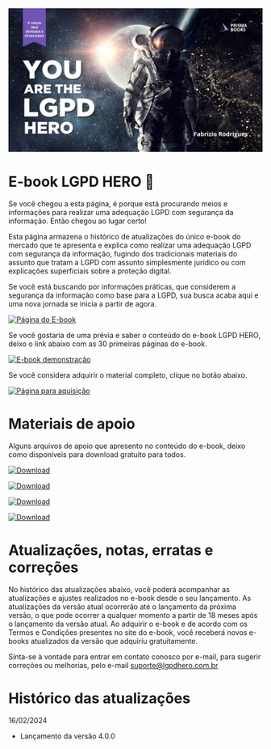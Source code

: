 <div style="text-align:center"><img src="https://raw.githubusercontent.com/fabriziorodrigues/ebook-lgpd-hero/main/assets/img/lgpd-hero-7.jpg" alt="You are the LGPD HERO" /></div>

# E-book LGPD HERO 🚀

Se você chegou a esta página, é porque está procurando meios e informações para realizar uma adequação LGPD com segurança da informação. Então chegou ao lugar certo!

Esta página armazena o histórico de atualizações do único e-book do mercado que te apresenta e explica como realizar uma adequação LGPD com segurança da informação, fugindo dos tradicionais materiais do assunto que tratam a LGPD com assunto simplesmente jurídico ou com explicações superficiais sobre a proteção digital.

Se você está buscando por informações práticas, que considerem a segurança da informação como base para a LGPD, sua busca acaba aqui e uma nova jornada se inicia a partir de agora.

[![Página do E-book](https://img.shields.io/badge/Site-Página_do_ebook-color)](https://lgpdhero.com.br/)

Se você gostaria de uma prévia e saber o conteúdo do e-book LGPD HERO, deixo o link abaixo com as 30 primeiras páginas do e-book.

[![E-book demonstração](https://img.shields.io/badge/Download-Demonstração-color)](https://raw.githubusercontent.com/fabriziorodrigues/ebook-lgpd-hero/main/assets/files/ebook-lgpd-hero-v4_0_0-demonstracao.pdf)

Se você considera adquirir o material completo, clique no botão abaixo.

[![Página para aquisição](https://img.shields.io/badge/Site-Página_compra-color)](https://pay.kiwify.com.br/fsk0g8y)

# Materiais de apoio

Alguns arquivos de apoio que apresento no conteúdo do e-book, deixo como disponíveis para download gratuito para todos.

[![Download](https://img.shields.io/badge/Download-Modelo_inventário_hardware_XLSX-blue)](https://raw.githubusercontent.com/fabriziorodrigues/ebook-lgpd-hero/main/assets/files/modelo-inventario-hadware.xlsx)

[![Download](https://img.shields.io/badge/Download-Modelo_inventário_software_XLSX-blue)](https://raw.githubusercontent.com/fabriziorodrigues/ebook-lgpd-hero/main/assets/files/modelo-inventario-software.xlsx)

[![Download](https://img.shields.io/badge/Download-Modelo_data_mapping_XLSX-blue)](https://raw.githubusercontent.com/fabriziorodrigues/ebook-lgpd-hero/main/assets/files/modelo-planilha-data-mapping.xlsx)

[![Download](https://img.shields.io/badge/Download-Modelo_RIPD_DOCX-blue)](https://raw.githubusercontent.com/fabriziorodrigues/ebook-lgpd-hero/main/assets/files/modelo-relatorio-impacto-protecao-dados.docx)

# Atualizações, notas, erratas e correções

No histórico das atualizações abaixo, você poderá acompanhar as atualizações e ajustes realizados no e-book desde o seu lançamento. As atualizações da versão atual ocorrerão até o lançamento da próxima versão, o que pode ocorrer a qualquer momento a partir de 18 meses após o lançamento da versão atual. Ao adquirir o e-book e de acordo com os Termos e Condições presentes no site do e-book, você receberá novos e-books atualizados da versão que adquiriu gratuitamente.

Sinta-se à vontade para entrar em contato conosco por e-mail, para sugerir correções ou melhorias, pelo e-mail suporte@lgpdhero.com.br

# Histórico das atualizações

16/02/2024

- Lançamento da versão 4.0.0



